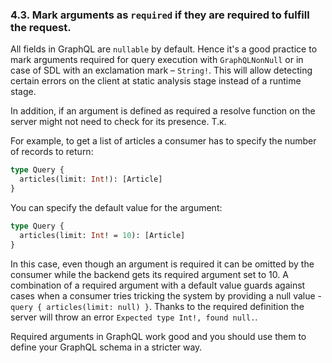 ### <a name="rule-4.3"></a> 4.3. Mark arguments as `required` if they are required to fulfill the request.

All fields in GraphQL are `nullable` by default. Hence it's a good practice to mark arguments required for query execution with `GraphQLNonNull` or in case of SDL with an exclamation mark – `String!`. This will allow detecting certain errors on the client at static analysis stage instead of a runtime stage.

In addition, if an argument is defined as required a resolve function on the server might not need to check for its presence. Т.к. 

For example, to get a list of articles a consumer has to specify the number of records to return:

```graphql
type Query {
  articles(limit: Int!): [Article]
}
```

You can specify the default value for the argument:

```graphql
type Query {
  articles(limit: Int! = 10): [Article]
}
```

In this case, even though an argument is required it can be omitted by the consumer while the backend gets its required argument set to 10. A combination of a required argument with a default value guards against cases when a consumer tries tricking the system by providing a null value - `query { articles(limit: null) }`. Thanks to the required definition the server will throw an error `Expected type Int!, found null.`.

Required arguments in GraphQL work good and you should use them to define your GraphQL schema in a stricter way.
